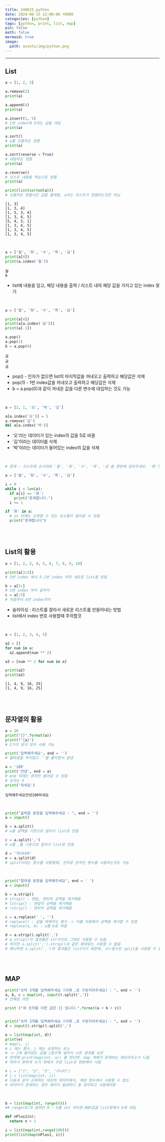 ```yaml
---
title: 240615_python
date: 2024-06-15 12:00:00 +0800
categories: [python]
tags: [python, print, list, map]
pin: false
math: false
mermaid: true
image:
  path: assets/img/python.png
---
```


<hr style="border:1px solid white">

## List
```py
a = [1, 2, 3]

a.remove(2)
print(a)

a.append(4)
print(a)

a.insert(1, 5)
# 1번 index에 5라는 값을 대입
print(a)

a.sort()
# a를 오름차순 정렬
print(a)

a.sort(reverse = True)
# 내림차순 정렬
print(a)

a.reverse()
# 리스트 내용을 역순으로 정렬
print(a)

print(list(sorted(a)))
# 오름차순 정렬시킨 값을 출력함, a라는 리스트가 정렬되는것은 아님
```
```
[1, 3]
[1, 3, 4]
[1, 5, 3, 4]
[1, 3, 4, 5]
[5, 4, 3, 1]
[1, 3, 4, 5]
[1, 3, 4, 5]
[1, 3, 4, 5]
```

<br/>

```py
a = ['월', '화', '수', '목', '금']
print(a[0])
print(a.index('월'))
```
```
월
0
```
- list에 내용을 담고, 해당 내용을 출력 / 리스트 내의 해당 값을 가지고 있는 index 찾기

<br/>

```py
a = ['월', '화', '수', '목', '금']

print(a[4])
print(a[a.index('금')])
print(a[-1])

a.pop()
a.pop(1)
b = a.pop(0)
```
```
금
금
금
```
- pop() - 인자가 없으면 list의 마지막값을 꺼내오고 출력하고 해당값은 삭제
- pop(1) - 1번 index값을 꺼내오고 출력하고 해당값은 삭제
- b = a.pop(0)과 같이 꺼내온 값을 다른 변수에 대입하는 것도 가능

<br/>

```py
a = [2, 1, '오', '박', '김']

a[a.index('오')] = 5
a.remove('김')
del a[a.index('박')]
```
- '오'라는 데이터가 있는 index의 값을 5로 바꿈
- '김'이라는 데이터를 삭제
- '박'이라는 데이터가 들어있는 index의 값을 삭제

<br/>

```py
# 문제 : 리스트에 순서대로 '월', '화', '수', '목', '금'을 한번에 담아주세요. '화'가 리스트 안에 들어있는지 알려주세요.

a = ['월', '화', '수', '목', '금']

i = 0
while i < len(a):
  if a[i] == '화':
    print("존재합니다.")
  i += 1

if '화' in a:
  # in 뒤에는 순회할 수 있는 요소들이 들어갈 수 있음
  print("존재합니다")
```

<br/><br/>

## List의 활용
```py
a = [1, 2, 3, 4, 5, 6, 7, 8, 9, 10]

print(a[3:5])
# 3번 index 에서 5-1번 index 까지 새로운 list를 만듬

b = a[3:]
# 3번 index 부터 끝까지
c = a[:5]
# 처음부터 4번 index까지
```
- 슬라이싱 : 리스트를 잘라서 새로운 리스트를 만들어내는 방법
- list에서 index 번호 사용할때 주의할것

<br/>

```py
a = [1, 2, 3, 4, 5]

a2 = []
for num in a:
  a2.append(num ** 2)

a3 = [num ** 2 for num in a]

print(a2)
print(a3)
```
```
[1, 4, 9, 16, 25]
[1, 4, 9, 16, 25]
```

<br/><br/>

## 문자열의 활용
```py
a = 10
print("{}".format(a))
print(f"{a}")
# 2가지 방식 모두 사용 가능

print('입력해주세요', end = '')
# 줄바꿈을 하지않고 ''를 붙이면서 끝냄

a = '100'
print('안녕', end = a)
# end 뒤에는 문자만 들어갈 수 있음
# 숫자는 X
print('하세요')
```
```
입력해주세요안녕100하세요
```

<br/>

```py
print("출력할 문장을 입력해주세요 : ", end = '')
a = input()

b = a.split()
# a를 공백을 기준으로 잘라서 list로 만듬

c = a.split(',')
# a를 ,를 기준으로 잘라서 list로 만듬

d = '가나다라'
e = a.split(d)
# split이라는 함수를 사용할때, 인자로 문자인 변수를 사용하는것도 가능
```

<br/>

```py
print("잘라낼 문장을 입력해주세요", end = ' ')
a = input()

b = a.strip()
# strip() : 맨앞, 맨뒤의 공백을 제거해줌
# lstrip() : 맨앞의 공백을 제거해줌
# rstrip() : 맨뒤의 공백을 제거해줌

c = a.replace(' ', '')
# replace() : 값을 바꿔주는 함수 -> 이를 이용해서 공백을 제거할 수 있음
# replace(a, b) : a를 b로 바꿈

d = a.strip().split(',')
# a.strip()의 결과물은 str이므로 그대로 사용할 수 있음
# 하지만 a.split(',').strip()과 같은 형태로는 사용할 수 없음
# 왜냐하면 a.split(',')의 결과물은 list이기 때문에, str함수인 split을 사용할 수 없음
```

<br/><br/>

## MAP
```py
print("숫자 3개를 입력해주세요 (이때 ,로 구분지어주세요) : ", end = '')
a, b, c = map(int, input().split(','))
# 언패킹 과정

print ("세 숫자를 더한 값은 {} 입니다.".format(a + b + c))


print("숫자 3개를 입력해주세요 (이때 ,로 구분지어주세요) : ", end = '')
d = input().strip().split(',')

e = list(map(int, d))
print(e)
# map(i, j)
# i 에는 함수, j 에는 순회하는 요소
# -> j에 들어있는 값을 i함수에 넣어서 나온 결과를 보관
# 만약에 print(map(int, a)) 를 한다면, map 객체가 존재하는 메모리주소가 나옴
# 따라서 편하게 쓰기 위해서 주로 list로 변환해서 사용

# i = ["1", "2", "3", "가나다"]
# j = list(map(int, i))
# 다음과 같이 순회하는 대상의 데이터에서, 해당 함수에서 사용할 수 없는
# 데이터가 존재하는 경우 에러가 발생하니 잘 생각하고 사용해야함
```

<br/>

```py
b = list(map(int, range(6)))
## range(6)의 범위인 0 ~ 5를 int 처리한 MAP값을 list화해서 b에 대입

def nPlus1(n):
  return n + 1

i = list(map(int,range(100)))
print(list(map(nPlus1, i)))
```